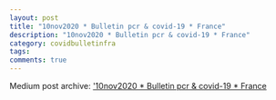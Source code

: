 ```yaml
---
layout: post
title: "10nov2020 * Bulletin pcr & covid-19 * France"
description: "10nov2020 * Bulletin pcr & covid-19 * France"
category: covidbulletinfra
tags: 
comments: true
---
```


Medium post archive: ['10nov2020 * Bulletin pcr & covid-19 * France](https://chrisgodlak.medium.com/bulletin-covid-19-france-10nov2020-a6bdd55d416f)
